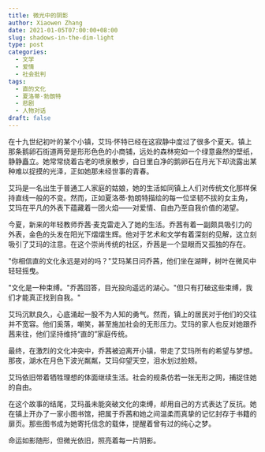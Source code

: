 ```yaml
---
title: 微光中的阴影
author: Xiaowen Zhang
date: 2021-01-05T07:00:00+08:00
slug: shadows-in-the-dim-light
type: post
categories:
  - 文学
  - 爱情
  - 社会批判
tags:
  - 直的文化
  - 夏洛蒂·勃朗特
  - 悲剧
  - 人物对话
draft: false
---
```


在十九世纪初叶的某个小镇，艾玛·怀特已经在这寂静中度过了很多个夏天。镇上那条鹅卵石街道两旁是形形色色的小商铺，远处的森林宛如一个绿意盎然的壁纸，静静矗立。她常常绕着古老的喷泉散步，白日里白净的鹅卵石在月光下却流露出某种难以捉摸的光泽，正如她那未经世事的青春。

艾玛是一名出生于普通工人家庭的姑娘，她的生活如同镇上人们对传统文化那样保持直线一般的不变。然而，正如夏洛蒂·勃朗特描绘的每一位坚韧不拔的女主角，艾玛在平凡的外表下蕴藏着一团火焰——对爱情、自由乃至自我价值的渴望。

今夏，新来的年轻教师乔茜·麦克雷走入了她的生活。乔茜有着一副颇具吸引力的外表，金色的头发在阳光下熠熠生辉。他对于艺术和文学有着深刻的见解，这立刻吸引了艾玛的注意。在这个崇尚传统的社区，乔茜是一个显眼而又孤独的存在。

"你相信直的文化永远是对的吗？"艾玛某日问乔茜，他们坐在湖畔，树叶在微风中轻轻摇曳。

"文化是一种束缚。"乔茜回答，目光投向遥远的湖心。"但只有打破这些束缚，我们才能真正找到自我。"

艾玛沉默良久，心底涌起一股不为人知的勇气。然而，镇上的居民对于他们的交往并不宽容。他们奚落，嘲笑，甚至施加社会的无形压力。艾玛的家人也反对她跟乔茜来往，他们坚持维持“直的”家庭传统。

最终，在激烈的文化冲突中，乔茜被迫离开小镇，带走了艾玛所有的希望与梦想。那夜，湖水在月色下波光粼粼，艾玛仰望天空，泪水划过脸颊。

艾玛依旧带着牺牲理想的体面继续生活。社会的规条仿若一张无形之网，捕捉住她的自由。

在这个故事的结尾，艾玛虽未能突破文化的束缚，却用自己的方式表达了反抗。她在镇上开办了一家小图书馆，把属于乔茜和她之间温柔而真挚的记忆封存于书籍的扉页。那些图书成为她寄托信念的载体，提醒着曾有过的纯心之梦。

命运如影随形，但微光依旧，照亮着每一片阴影。
